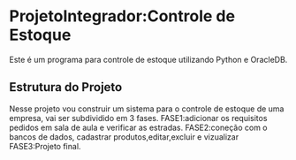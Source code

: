 # ProjetoIntegrador:Controle de Estoque

Este é um programa para controle de estoque utilizando Python e OracleDB.

## Estrutura do Projeto
Nesse projeto vou construir um sistema para o controle de estoque de uma empresa, vai ser subdividido em 3 fases.
FASE1:adicionar os requisitos pedidos em sala de aula e verificar as estradas.
FASE2:coneção com o bancos de dados, cadastrar produtos,editar,excluir e vizualizar
FASE3:Projeto final.
